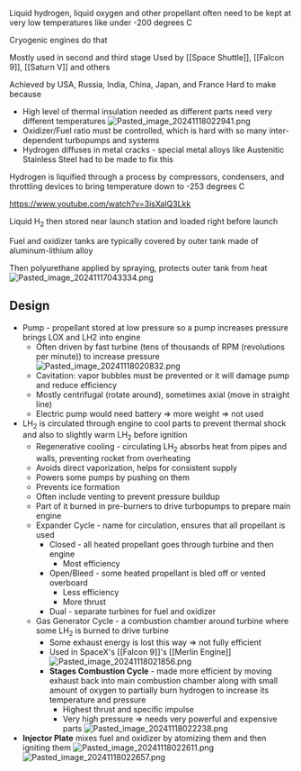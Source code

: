 Liquid hydrogen, liquid oxygen and other propellant often need to be kept at very low temperatures like under -200 degrees C

Cryogenic engines do that

Mostly used in second and third stage
Used by [[Space Shuttle]], [[Falcon 9]], [[Saturn V]] and others

Achieved by USA, Russia, India, China, Japan, and France
Hard to make because

* High level of thermal insulation needed as different parts need very different temperatures ![Pasted_image_20241118022941.png](pasted_image_20241118022941.png)
* Oxidizer/Fuel ratio must be controlled, which is hard with so many inter-dependent turbopumps and systems
* Hydrogen diffuses in metal cracks - special metal alloys like Austenitic Stainless Steel had to be made to fix this

Hydrogen is liquified through a process by compressors, condensers, and throttling devices to bring temperature down to -253 degrees C

https://www.youtube.com/watch?v=3isXaIQ3Lkk

Liquid H<sub>2</sub> then stored near launch station and loaded right before launch

Fuel and oxidizer tanks are typically covered by outer tank made of aluminum-lithium alloy

Then polyurethane applied by spraying, protects outer tank from heat
![Pasted_image_20241117043334.png](pasted_image_20241117043334.png)

## Design

* Pump - propellant stored at low pressure so a pump increases pressure brings LOX and LH2 into engine
  * Often driven by fast turbine (tens of thousands of RPM (revolutions per minute)) to increase pressure ![Pasted_image_20241118020832.png](pasted_image_20241118020832.png)
  * Cavitation: vapor bubbles must be prevented or it will damage pump and reduce efficiency
  * Mostly centrifugal (rotate around), sometimes axial (move in straight line)
  * Electric pump would need battery => more weight => not used
* LH<sub>2</sub> is circulated through engine to cool parts to prevent thermal shock and also to slightly warm LH<sub>2</sub> before ignition
  * Regenerative cooling - circulating LH<sub>2</sub> absorbs heat from pipes and walls, preventing rocket from overheating
  * Avoids direct vaporization, helps for consistent supply
  * Powers some pumps by pushing on them
  * Prevents ice formation
  * Often include venting to prevent pressure buildup
  * Part of it burned in pre-burners to drive turbopumps to prepare main engine
  * Expander Cycle - name for circulation, ensures that all propellant is used
    * Closed - all heated propellant goes through turbine and then engine
      * Most efficiency
    * Open/Bleed - some heated propellant is bled off or vented overboard
      * Less efficiency
      * More thrust
    * Dual - separate turbines for fuel and oxidizer
  * Gas Generator Cycle - a combustion chamber around turbine where some LH<sub>2</sub> is burned to drive turbine
    * Some exhaust energy is lost this way => not fully efficient
    * Used in SpaceX's [[Falcon 9]]'s [[Merlin Engine]] ![Pasted_image_20241118021856.png](pasted_image_20241118021856.png)
    * **Stages Combustion Cycle** - made more efficient by moving exhaust back into main combustion chamber along with small amount of oxygen to partially burn hydrogen to increase its temperature and pressure
      * Highest thrust and specific impulse
      * Very high pressure => needs very powerful and expensive parts ![Pasted_image_20241118022238.png](pasted_image_20241118022238.png)
* **Injector Plate** mixes fuel and oxidizer by atomizing them and then igniting them ![Pasted_image_20241118022611.png](pasted_image_20241118022611.png) ![Pasted_image_20241118022657.png](pasted_image_20241118022657.png)
